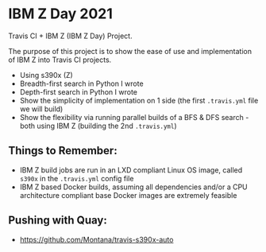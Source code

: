 # IBM Z Day 2021

Travis CI + IBM Z (IBM Z Day) Project.

The purpose of this project is to show the ease of use and implementation of IBM Z into Travis CI projects.

* Using s390x (Z) 
* Breadth-first search in Python I wrote 
* Depth-first search in Python I wrote 
* Show the simplicity of implementation on 1 side (the first `.travis.yml` file we will build) 
* Show the flexibility via running parallel builds of a BFS & DFS search - both using IBM Z (building the 2nd `.travis.yml`)

## Things to Remember: 

* IBM Z build jobs are run in an LXD compliant Linux OS image, called `s390x` in the `.travis.yml` config file
* IBM Z based Docker builds, assuming all dependencies and/or a CPU architecture compliant base Docker images are extremely feasible

## Pushing with Quay:

* https://github.com/Montana/travis-s390x-auto

